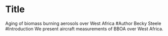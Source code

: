 # Title
Aging of biomass burning aerosols over West Africa
#Author
Becky Steele
#Introduction
We present aircraft measurements of BBOA over West Africa.
